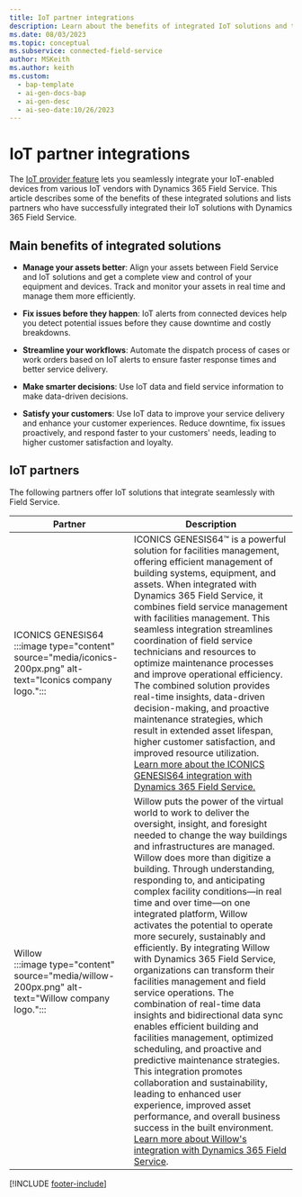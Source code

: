 ```yaml
---
title: IoT partner integrations
description: Learn about the benefits of integrated IoT solutions and the partners who offer IoT solutions that integrate with Dynamics 365 Field Service.
ms.date: 08/03/2023
ms.topic: conceptual
ms.subservice: connected-field-service
author: MSKeith
ms.author: keith
ms.custom:
  - bap-template
  - ai-gen-docs-bap
  - ai-gen-desc
  - ai-seo-date:10/26/2023
---
```


# IoT partner integrations

The [IoT provider feature](cfs-custom-iot-provider.md) lets you seamlessly integrate your IoT-enabled devices from various IoT vendors with Dynamics 365 Field Service. This article describes some of the benefits of these integrated solutions and lists partners who have successfully integrated their IoT solutions with Dynamics 365 Field Service.

## Main benefits of integrated solutions

- **Manage your assets better**: Align your assets between Field Service and IoT solutions and get a complete view and control of your equipment and devices. Track and monitor your assets in real time and manage them more efficiently.

- **Fix issues before they happen**: IoT alerts from connected devices help you detect potential issues before they cause downtime and costly breakdowns.

- **Streamline your workflows**: Automate the dispatch process of cases or work orders based on IoT alerts to ensure faster response times and better service delivery.

- **Make smarter decisions**: Use IoT data and field service information to make data-driven decisions.

- **Satisfy your customers**: Use IoT data to improve your service delivery and enhance your customer experiences. Reduce downtime, fix issues proactively, and respond faster to your customers' needs, leading to higher customer satisfaction and loyalty.

## IoT partners

The following partners offer IoT solutions that integrate seamlessly with Field Service.

|Partner  |Description  |
|---------|---------|
| ICONICS GENESIS64<br>:::image type="content" source="media/iconics-200px.png" alt-text="Iconics company logo."::: | ICONICS GENESIS64&trade; is a powerful solution for facilities management, offering efficient management of building systems, equipment, and assets. When integrated with Dynamics 365 Field Service, it combines field service management with facilities management. This seamless integration streamlines coordination of field service technicians and resources to optimize maintenance processes and improve operational efficiency. The combined solution provides real-time insights, data-driven decision-making, and proactive maintenance strategies, which result in extended asset lifespan, higher customer satisfaction, and improved resource utilization.<br>[Learn more about the ICONICS GENESIS64 integration with Dynamics 365 Field Service.](https://iconics.com/Resources/Videos/GENESIS64-Integrates-with-Microsoft-Dynamics-365-Field-Service) |
|Willow<br>:::image type="content" source="media/willow-200px.png" alt-text="Willow company logo."::: | Willow puts the power of the virtual world to work to deliver the oversight, insight, and foresight needed to change the way buildings and infrastructures are managed. Willow does more than digitize a building. Through understanding, responding to, and anticipating complex facility conditions&mdash;in real time and over time&mdash;on one integrated platform, Willow activates the potential to operate more securely, sustainably and efficiently. By integrating Willow with Dynamics 365 Field Service, organizations can transform their facilities management and field service operations. The combination of real-time data insights and bidirectional data sync enables efficient building and facilities management, optimized scheduling, and proactive and predictive maintenance strategies. This integration promotes collaboration and sustainability, leading to enhanced user experience, improved asset performance, and overall business success in the built environment.<br>[Learn more about Willow's integration with Dynamics 365 Field Service](https://willowinc.com/sustainability/). |

[!INCLUDE [footer-include](../includes/footer-banner.md)]
